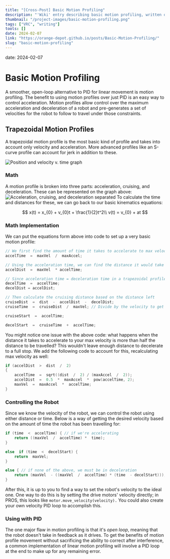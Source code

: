 ```yaml
---
title: "[Cross-Post] Basic Motion Profiling"
description: "'Wiki' entry describing basic motion profiling, written originally for Orange Depot (formerly 847X-Robotics.github.io), 'a community-based hub of knowledge' for programming concepts in VEX Robotics Competition."
thumbnail: "/project-images/basic-motion-profiling.png"
tags: ["VRC", "writing"]
tools: []
date: 2024-02-07
link: "https://orange-depot.github.io/posts/Basic-Motion-Profiling/"
slug: "basic-motion-profiling"
---
```


date: 2024-02-07

# Basic Motion Profiling

A smoother, open-loop alternative to PID for linear movement is motion profiling. The benefit to using motion profiles over just PID is an easy way to control acceleration. Motion profiles allow control over the maximum acceleration and deceleration of a robot and pre-generates a set of velocities for the robot to follow to travel under those constraints.

## Trapezoidal Motion Profiles

A trapezoidal motion profile is the most basic kind of profile and takes into account only velocity and acceleration. More advanced profiles like an S-curve profile can account for jerk in addition to these.

![Position and velocity v. time graph](https://i.imgur.com/lN8peLv.png)

### Math

A motion profile is broken into three parts: acceleration, cruising, and deceleration. These can be represented on the graph above:
![Acceleration, cruising, and deceleration separated](https://i.imgur.com/QMlZ64h.png)
To calculate the time and distances for these, we can go back to our basic kinematics equations:

$$
x(t) = x_{0} + v_{0}t + \frac{1}{2}t^2\\
v(t) = v_{0} + at
$$

### Math Implementation

We can put the equations form above into code to set up a very basic motion profile:

```cpp
// We first find the amount of time it takes to accelerate to max velocity
accelTime  =  maxVel  /  maxAccel;

// Using the acceleration time, we can find the distance it would take to reach max velocity
accelDist  =  maxVel  * accelTime;

// Since acceleration time = deceleration time in a trapezoidal profile, we can set these equal
decelTime  =  accelTime;
decelDist = accelDist;

// Then calculate the cruising distance based on the distance left
cruiseDist  =  dist  -  accelDist  -  decelDist;
cruiseTime  =  cruiseDist  /  maxVel; // Divide by the velocity to get time

cruiseStart  =  accelTime;

decelStart  =  cruiseTime  +  accelTime;
```

You might notice one issue with the above code: what happens when the distance it takes to accelerate to your max velocity is more than half the distance to be travelled? This wouldn't leave enough distance to decelerate to a full stop. We add the following code to account for this, recalculating max velocity as well:

```cpp
if (accelDist  >  dist  /  2)
{
	accelTime  =  sqrt((dist  /  2) / (maxAccel  /  2));
	accelDist  =  0.5  *  maxAccel  *  pow(accelTime, 2);
	maxVel  =  maxAccel  *  accelTime;
}
```

### Controlling the Robot

Since we know the velocity of the robot, we can control the robot using either distance or time. Below is a way of getting the desired velocity based on the amount of time the robot has been travelling for:

```cpp
if (time  <  accelTime) { // if we're accelerating
	return ((maxVel  /  accelTime) *  time);
}

else  if (time  <  decelStart) {
	return  maxVel;
}

else { // if none of the above, we must be in deceleration
	return (maxVel  - ((maxVel  /  accelTime) * (time  - decelStart)));
}
```

After this, it is up to you to find a way to set the robot's velocity to the ideal one. One way to do this is by setting the drive motors' velocity directly; in PROS, this looks like `motor.move_velocity(velocity).` You could also create your own velocity PID loop to accomplish this.

### Using with PID

The one major flaw in motion profiling is that it's _open loop_, meaning that the robot doesn't take in feedback as it drives. To get the benefits of motion profile movement without sacrificing the ability to correct after interference, a common implementation of linear motion profiling will involve a PID loop at the end to make up for any remaining error.
